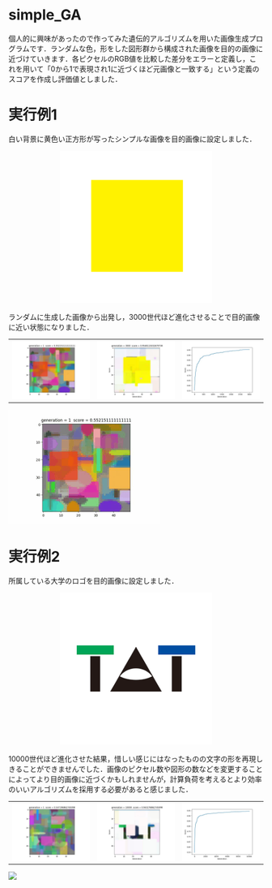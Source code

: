 # simple_GA
個人的に興味があったので作ってみた遺伝的アルゴリズムを用いた画像生成プログラムです．ランダムな色，形をした図形群から構成された画像を目的の画像に近づけていきます．各ピクセルのRGB値を比較した差分をエラーと定義し，これを用いて「0から1で表現され1に近づくほど元画像と一致する」という定義のスコアを作成し評価値としました．

# 実行例1
白い背景に黄色い正方形が写ったシンプルな画像を目的画像に設定しました．
<p align="center">  
  <img src="https://github.com/fm-ngjh/simple_GA/blob/main/resource/yellow_square/target.png" width="300" height="300">
</p>

ランダムに生成した画像から出発し，3000世代ほど進化させることで目的画像に近い状態になりました．

<table>
  <tr>
    <td><img src="https://github.com/fm-ngjh/simple_GA/blob/main/resource/yellow_square/simple_GA_result_ex/1.jpg"></td>
    <td><img src="https://github.com/fm-ngjh/simple_GA/blob/main/resource/yellow_square/simple_GA_result_ex/3000.jpg"></td>
    <td><img src="https://github.com/fm-ngjh/simple_GA/blob/main/resource/yellow_square/simple_GA_result_ex/score.jpg"></td>
  </tr>
</table>

<img src=https://github.com/fm-ngjh/simple_GA/blob/main/resource/yellow_square/simple_GA_result_ex/result.gif>

# 実行例2
所属している大学のロゴを目的画像に設定しました．
<p align="center">  
  <img src="https://github.com/fm-ngjh/simple_GA/blob/main/resource/TAT_logo/target.png" width="300" height="300">
</p>

10000世代ほど進化させた結果，惜しい感じにはなったものの文字の形を再現しきることができませんでした．画像のピクセル数や図形の数などを変更することによってより目的画像に近づくかもしれませんが，計算負荷を考えるとより効率のいいアルゴリズムを採用する必要があると感じました．

<table>
  <tr>
    <td><img src="https://github.com/fm-ngjh/simple_GA/blob/main/resource/TAT_logo/simple_GA_result_ex/1.jpg"></td>
    <td><img src="https://github.com/fm-ngjh/simple_GA/blob/main/resource/TAT_logo/simple_GA_result_ex/10000.jpg"></td>
    <td><img src="https://github.com/fm-ngjh/simple_GA/blob/main/resource/TAT_logo/simple_GA_result_ex/score.jpg"></td>
  </tr>
</table>

<img src="https://github.com/fm-ngjh/simple_GA/blob/main/resource/TAT_logo/simple_GA_result_ex/result.gif">
